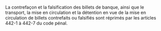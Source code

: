 La contrefaçon et la falsification des billets de banque, ainsi que le transport, la mise en circulation et la détention en vue de la mise en circulation de billets contrefaits ou falsifiés sont réprimés par les articles 442-1 à 442-7 du code pénal.
